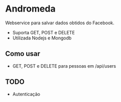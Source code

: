 Andromeda
==================================

Webservice para salvar dados obtidos do Facebook.


- Suporta GET, POST e DELETE
- Utilizada Nodejs e Mongodb

## Como usar

- GET, POST e DELETE para pessoas em /api/users

TODO
---------------

- Autenticação
